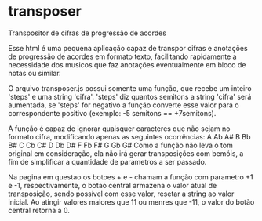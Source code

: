 # transposer
Transpositor de cifras de progressão de acordes

Esse html é uma pequena aplicação capaz de transpor cifras e anotações de progressão de acordes em formato texto, facilitando rapidamente a necessidade dos musicos que faz anotações eventualmente em bloco de notas ou similar.

O arquivo transposer.js possui somente uma função, que recebe um inteiro 'steps' e uma string 'cifra'. 'steps' diz quantos semitons a string 'cifra' será aumentada, se 'steps' for negativo a função converte esse valor para o correspondente positivo (exemplo: -5 semitons == +7semitons).

A função é capaz de ignorar quaisquer caracteres que não sejam no formato cifra, modificando apenas as seguintes ocorrências:
A Ab A# B Bb B# C Cb C# D Db D# F Fb F# G Gb G#
Como a função não leva o tom original em consideração, ela não irá gerar transposições com bemóis, a fim de simplificar a quantidade de parametros a ser passado.

Na pagina em questao os botoes + e - chamam a função com parametro +1 e -1, respectivamente, o botao central armazena o valor atual de transposição,  sendo possível com esse valor, resetar a string ao valor inicial. Ao atingir valores maiores que 11 ou menres que -11, o valor do botão central retorna a 0.
